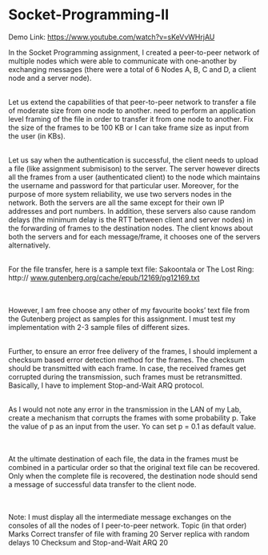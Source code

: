 # Socket-Programming-II

Demo Link:
https://www.youtube.com/watch?v=sKeVvWHrjAU

In the Socket Programming assignment, I created a peer-to-peer network of multiple nodes which were able to
communicate with one-another by exchanging messages (there were a total of 6 Nodes A, B, C
and D, a client node and a server node).<br/><br/>

Let us extend the capabilities of that peer-to-peer network to transfer a file of moderate
size from one node to another.  need to perform an application level framing of the file in order
to transfer it from one node to another. Fix the size of the frames to be 100 KB or I can take
frame size as input from the user (in KBs).<br/><br/>

Let us say when the authentication is successful, the client needs to upload a file (like
assignment submisison) to the server. The server however directs all the frames from a user
(authenticated client) to the node which maintains the username and password for that particular
user. Moreover, for the purpose of more system reliability, we use two servers nodes in the
network. Both the servers are all the same except for their own IP addresses and port numbers. In
addition, these servers also cause random delays (the minimum delay is the RTT between client
and server nodes) in the forwarding of frames to the destination nodes.
The client knows about both the servers and for each message/frame, it chooses one of
the servers alternatively.<br/><br/>

For the file transfer, here is a sample text file: Sakoontala or The Lost Ring: http://
www.gutenberg.org/cache/epub/12169/pg12169.txt

<br/><br/>
However, I am free choose any other of my favourite books’ text file from the Gutenberg
project as samples for this assignment. I must test my implementation with 2-3 sample files
of different sizes.<br/><br/>

Further, to ensure an error free delivery of the frames, I should implement a checksum
based error detection method for the frames. The checksum should be transmitted with each
frame. In case, the received frames get corrupted during the transmission, such frames must be
retransmitted. Basically, I have to implement Stop-and-Wait ARQ protocol.
<br/><br/>

As I would not note any error in the transmission in the LAN of my Lab, create a
mechanism that corrupts the frames with some probability p. Take the value of p as an input from
the user. Yo can set p = 0.1 as default value.

<br/><br/>
At the ultimate destination of each file, the data in the frames must be combined in a
particular order so that the original text file can be recovered. Only when the complete file is
recovered, the destination node should send a message of successful data transfer to the client
node.

<br/><br/>
Note: I must display all the intermediate message exchanges on the consoles of all the nodes
of I peer-to-peer network.
Topic (in that order) Marks
Correct transfer of file with framing 20
Server replica with random delays 10
Checksum and Stop-and-Wait ARQ 20
